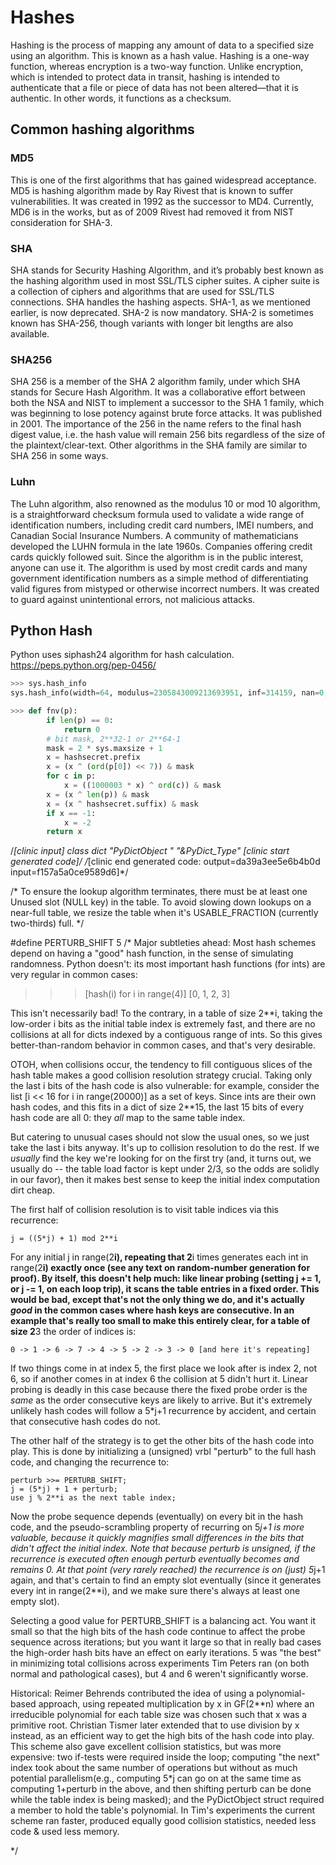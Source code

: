 # Hashes
Hashing is the process of mapping any amount of data to a specified size using an algorithm. This is known as a hash value. Hashing is a one-way function, whereas encryption is a two-way function. Unlike encryption, which is intended to protect data in transit, hashing is intended to authenticate that a file or piece of data has not been altered—that it is authentic. In other words, it functions as a checksum.

## Common hashing algorithms
### MD5
This is one of the first algorithms that has gained widespread acceptance. MD5 is hashing algorithm made by Ray Rivest that is known to suffer vulnerabilities. It was created in 1992 as the successor to MD4. Currently, MD6 is in the works, but as of 2009 Rivest had removed it from NIST consideration for SHA-3.

### SHA
SHA stands for Security Hashing Algorithm, and it’s probably best known as the hashing algorithm used in most SSL/TLS cipher suites. A cipher suite is a collection of ciphers and algorithms that are used for SSL/TLS connections. SHA handles the hashing aspects. SHA-1, as we mentioned earlier, is now deprecated. SHA-2 is now mandatory. SHA-2 is sometimes known has SHA-256, though variants with longer bit lengths are also available.

### SHA256
SHA 256 is a member of the SHA 2 algorithm family, under which SHA stands for Secure Hash Algorithm. It was a collaborative effort between both the NSA and NIST to implement a successor to the SHA 1 family, which was beginning to lose potency against brute force attacks. It was published in 2001.
The importance of the 256 in the name refers to the final hash digest value, i.e. the hash value will remain 256 bits regardless of the size of the plaintext/clear-text. Other algorithms in the SHA family are similar to SHA 256 in some ways.

### Luhn
The Luhn algorithm, also renowned as the modulus 10 or mod 10 algorithm, is a straightforward checksum formula used to validate a wide range of identification numbers, including credit card numbers, IMEI numbers, and Canadian Social Insurance Numbers. A community of mathematicians developed the LUHN formula in the late 1960s. Companies offering credit cards quickly followed suit. Since the algorithm is in the public interest, anyone can use it. The algorithm is used by most credit cards and many government identification numbers as a simple method of differentiating valid figures from mistyped or otherwise incorrect numbers. It was created to guard against unintentional errors, not malicious attacks.

## Python Hash
Python uses siphash24 algorithm for hash calculation. https://peps.python.org/pep-0456/

```python
>>> sys.hash_info
sys.hash_info(width=64, modulus=2305843009213693951, inf=314159, nan=0, imag=1000003, algorithm='siphash24', hash_bits=64, seed_bits=128, cutoff=0)

>>> def fnv(p):
        if len(p) == 0:
            return 0
        # bit mask, 2**32-1 or 2**64-1
        mask = 2 * sys.maxsize + 1
        x = hashsecret.prefix
        x = (x ^ (ord(p[0]) << 7)) & mask
        for c in p:
            x = ((1000003 * x) ^ ord(c)) & mask
        x = (x ^ len(p)) & mask
        x = (x ^ hashsecret.suffix) & mask
        if x == -1:
            x = -2
        return x
```


/*[clinic input]
class dict "PyDictObject *" "&PyDict_Type"
[clinic start generated code]*/
/*[clinic end generated code: output=da39a3ee5e6b4b0d input=f157a5a0ce9589d6]*/


/*
To ensure the lookup algorithm terminates, there must be at least one Unused slot (NULL key) in the table.
To avoid slowing down lookups on a near-full table, we resize the table when it's USABLE_FRACTION (currently two-thirds) full.
*/

#define PERTURB_SHIFT 5
/*
Major subtleties ahead:  Most hash schemes depend on having a "good" hash function, in the sense of simulating randomness.  Python doesn't:  its most important hash functions (for ints) are very regular in common cases:

>>>[hash(i) for i in range(4)]
[0, 1, 2, 3]

This isn't necessarily bad!  To the contrary, in a table of size 2**i, taking the low-order i bits as the initial table index is extremely fast, and there are no collisions at all for dicts indexed by a contiguous range of ints. So this gives better-than-random behavior in common cases, and that's very desirable.

OTOH, when collisions occur, the tendency to fill contiguous slices of the hash table makes a good collision resolution strategy crucial.  Taking only the last i bits of the hash code is also vulnerable:  for example, consider the list [i << 16 for i in range(20000)] as a set of keys.  Since ints are their own hash codes, and this fits in a dict of size 2**15, the last 15 bits of every hash code are all 0:  they *all* map to the same table index.

But catering to unusual cases should not slow the usual ones, so we just take the last i bits anyway.  It's up to collision resolution to do the rest.  If we *usually* find the key we're looking for on the first try (and, it turns out, we usually do -- the table load factor is kept under 2/3, so the odds are solidly in our favor), then it makes best sense to keep the initial index computation dirt cheap.

The first half of collision resolution is to visit table indices via this recurrence:

    j = ((5*j) + 1) mod 2**i

For any initial j in range(2**i), repeating that 2**i times generates each int in range(2**i) exactly once (see any text on random-number generation for proof).  By itself, this doesn't help much:  like linear probing (setting j += 1, or j -= 1, on each loop trip), it scans the table entries in a fixed order.  This would be bad, except that's not the only thing we do, and it's actually *good* in the common cases where hash keys are consecutive.  In an example that's really too small to make this entirely clear, for a table of size 2**3 the order of indices is:

    0 -> 1 -> 6 -> 7 -> 4 -> 5 -> 2 -> 3 -> 0 [and here it's repeating]

If two things come in at index 5, the first place we look after is index 2, not 6, so if another comes in at index 6 the collision at 5 didn't hurt it. Linear probing is deadly in this case because there the fixed probe order is the *same* as the order consecutive keys are likely to arrive.  But it's extremely unlikely hash codes will follow a 5*j+1 recurrence by accident, and certain that consecutive hash codes do not.

The other half of the strategy is to get the other bits of the hash code into play.  This is done by initializing a (unsigned) vrbl "perturb" to the full hash code, and changing the recurrence to:

    perturb >>= PERTURB_SHIFT;
    j = (5*j) + 1 + perturb;
    use j % 2**i as the next table index;

Now the probe sequence depends (eventually) on every bit in the hash code, and the pseudo-scrambling property of recurring on 5*j+1 is more valuable, because it quickly magnifies small differences in the bits that didn't affect the initial index.  Note that because perturb is unsigned, if the recurrence is executed often enough perturb eventually becomes and remains 0.  At that point (very rarely reached) the recurrence is on (just) 5*j+1 again, and that's certain to find an empty slot eventually (since it generates every int in range(2**i), and we make sure there's always at least one empty slot).

Selecting a good value for PERTURB_SHIFT is a balancing act.  You want it small so that the high bits of the hash code continue to affect the probe sequence across iterations; but you want it large so that in really bad cases the high-order hash bits have an effect on early iterations.  5 was "the best" in minimizing total collisions across experiments Tim Peters ran (on both normal and pathological cases), but 4 and 6 weren't significantly worse.

Historical: Reimer Behrends contributed the idea of using a polynomial-based approach, using repeated multiplication by x in GF(2**n) where an irreducible polynomial for each table size was chosen such that x was a primitive root. Christian Tismer later extended that to use division by x instead, as an efficient way to get the high bits of the hash code into play.  This scheme also gave excellent collision statistics, but was more expensive:  two if-tests were required inside the loop; computing "the next" index took about the same number of operations but without as much potential parallelism(e.g., computing 5*j can go on at the same time as computing 1+perturb in the above, and then shifting perturb can be done while the table index is being masked); and the PyDictObject struct required a member to hold the table's polynomial.  In Tim's experiments the current scheme ran faster, produced equally good collision statistics, needed less code & used less memory.

*/